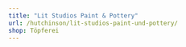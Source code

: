 ```yaml
---
title: "Lit Studios Paint & Pottery"
url: /hutchinson/lit-studios-paint-und-pottery/
shop: Töpferei
---
```

